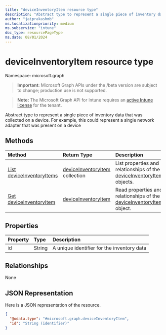 ```yaml
---
title: "deviceInventoryItem resource type"
description: "Abstract type to represent a single piece of inventory data that was collected on a device. For example, this could represent a single network adapter that was present on a device"
author: "jaiprakashmb"
ms.localizationpriority: medium
ms.subservice: "intune"
doc_type: resourcePageType
ms.date: 08/01/2024
---
```


# deviceInventoryItem resource type

Namespace: microsoft.graph

> **Important:** Microsoft Graph APIs under the /beta version are subject to change; production use is not supported.

> **Note:** The Microsoft Graph API for Intune requires an [active Intune license](https://go.microsoft.com/fwlink/?linkid=839381) for the tenant.

Abstract type to represent a single piece of inventory data that was collected on a device. For example, this could represent a single network adapter that was present on a device

## Methods
|Method|Return Type|Description|
|:---|:---|:---|
|[List deviceInventoryItems](../api/intune-devices-deviceinventoryitem-list.md)|[deviceInventoryItem](../resources/intune-devices-deviceinventoryitem.md) collection|List properties and relationships of the [deviceInventoryItem](../resources/intune-devices-deviceinventoryitem.md) objects.|
|[Get deviceInventoryItem](../api/intune-devices-deviceinventoryitem-get.md)|[deviceInventoryItem](../resources/intune-devices-deviceinventoryitem.md)|Read properties and relationships of the [deviceInventoryItem](../resources/intune-devices-deviceinventoryitem.md) object.|

## Properties
|Property|Type|Description|
|:---|:---|:---|
|id|String|A unique identifier for the inventory data|

## Relationships
None

## JSON Representation
Here is a JSON representation of the resource.
<!-- {
  "blockType": "resource",
  "keyProperty": "id",
  "@odata.type": "microsoft.graph.deviceInventoryItem"
}
-->
``` json
{
  "@odata.type": "#microsoft.graph.deviceInventoryItem",
  "id": "String (identifier)"
}
```
